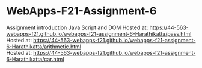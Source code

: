 # WebApps-F21-Assignment-6
Assignment introduction Java Script and DOM
Hosted at: https://44-563-webapps-f21.github.io/webapps-f21-assignment-6-Harathikatta/pass.html<br>
Hosted at: https://44-563-webapps-f21.github.io/webapps-f21-assignment-6-Harathikatta/arithmetic.html<br>
Hosted at: https://44-563-webapps-f21.github.io/webapps-f21-assignment-6-Harathikatta/car.html
